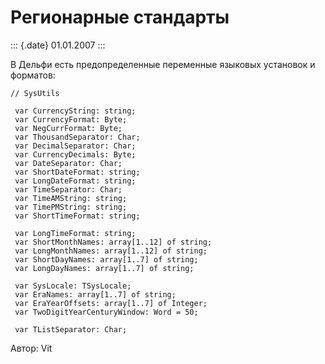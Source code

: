 Регионарные стандарты
=====================

::: {.date}
01.01.2007
:::

В Дельфи есть предопределенные переменные языковых установок и форматов:

     
    // SysUtils
     
     var CurrencyString: string;
     var CurrencyFormat: Byte;
     var NegCurrFormat: Byte;
     var ThousandSeparator: Char;
     var DecimalSeparator: Char;
     var CurrencyDecimals: Byte;
     var DateSeparator: Char;
     var ShortDateFormat: string;
     var LongDateFormat: string;
     var TimeSeparator: Char;
     var TimeAMString: string;
     var TimePMString: string;
     var ShortTimeFormat: string;
     
     var LongTimeFormat: string;
     var ShortMonthNames: array[1..12] of string;
     var LongMonthNames: array[1..12] of string;
     var ShortDayNames: array[1..7] of string;
     var LongDayNames: array[1..7] of string;
     
     var SysLocale: TSysLocale;
     var EraNames: array[1..7] of string;
     var EraYearOffsets: array[1..7] of Integer;
     var TwoDigitYearCenturyWindow: Word = 50;
     
     var TListSeparator: Char;

Автор: Vit
